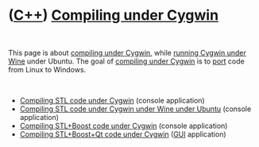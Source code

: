 



 

 

 

 

 

([C++](Cpp.md)) [Compiling under Cygwin](CppCompileUnderCygwin.md)
====================================================================

 

This page is about [compiling under Cygwin](CppCompileUnderCygwin.md),
while [running Cygwin under Wine](CppCygwinUnderWine.md) under Ubuntu.
The goal of [compiling under Cygwin](CppCompileUnderCygwin.md) is to
[port](CppPort.md) code from Linux to Windows.

 

-   [Compiling STL code under Cygwin](CppCompileStlUnderCygwin.md)
    (console application)
-   [Compiling STL code under Cygwin under Wine under
    Ubuntu](CppCompileStlUnderCygwinUnderWineUnderUbuntu.md)
    (console application)
-   [Compiling STL+Boost code under
    Cygwin](CppCompileBoostUnderCygwin.md) (console application)
-   [Compiling STL+Boost+Qt code under
    Cygwin](CppCompileQtUnderCygwin.md) ([GUI](CppGui.md) application)

 

 

 

 

 





 



